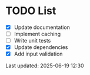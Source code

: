 # TODO List

- [x] Update documentation
- [ ] Implement caching
- [ ] Write unit tests
- [x] Update dependencies
- [x] Add input validation

Last updated: 2025-06-19 12:30

